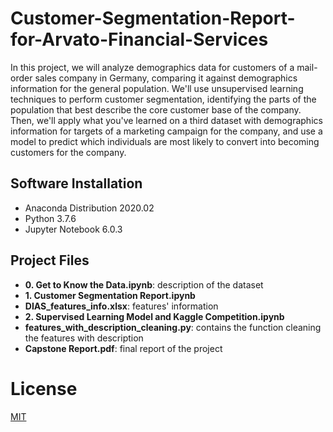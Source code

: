 # Customer-Segmentation-Report-for-Arvato-Financial-Services

In this project, we will analyze demographics data for customers of a mail-order sales company in Germany, 
comparing it against demographics information for the general population. We'll use unsupervised learning 
techniques to perform customer segmentation, identifying the parts of the population that best describe the 
core customer base of the company. Then, we'll apply what you've learned on a third dataset with demographics
information for targets of a marketing campaign for the company, and use a model to predict which individuals 
are most likely to convert into becoming customers for the company.

## Software Installation
- Anaconda Distribution 2020.02
- Python 3.7.6
- Jupyter Notebook 6.0.3

## Project Files
- **0. Get to Know the Data.ipynb**: description of the dataset
- **1. Customer Segmentation Report.ipynb**
- **DIAS_features_info.xlsx**: features' information
- **2. Supervised Learning Model and Kaggle Competition.ipynb**
- **features_with_description_cleaning.py**: contains the function cleaning the features with description
- **Capstone Report.pdf**: final report of the project

# License
[MIT](https://choosealicense.com/licenses/mit/)
